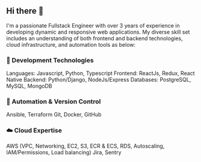 ## Hi there 👋

I'm a passionate Fullstack Engineer with over 3 years of experience in developing dynamic and responsive web applications. My diverse skill set includes an understanding of both frontend and backend technologies, cloud infrastructure, and automation tools as below:

### 🚀 Development Technologies
Languages: Javascript, Python, Typescript
Frontend: ReactJs, Redux, React Native
Backend: Python/Django, NodeJs/Express
Databases: PostgreSQL, MySQL, MongoDB
### 🔧 Automation & Version Control
Ansible, Terraform
Git, Docker, GitHub
### ☁️ Cloud Expertise
AWS (VPC, Networking, EC2, S3, ECR & ECS, RDS, Autoscaling, IAM/Permissions, Load balancing)
Jira, Sentry
<!--
**azwdevops/azwdevops** is a ✨ _special_ ✨ repository because its `README.md` (this file) appears on your GitHub profile.

Here are some ideas to get you started:

- 🔭 I’m currently working on ...
- 🌱 I’m currently learning ...
- 👯 I’m looking to collaborate on ...
- 🤔 I’m looking for help with ...
- 💬 Ask me about ...
- 📫 How to reach me: ...
- 😄 Pronouns: ...
- ⚡ Fun fact: ...
-->
